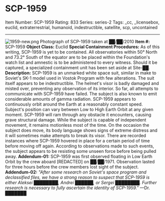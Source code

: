 # SCP-1959
Item Number: SCP-1959
Rating: 833
Series: series-2
Tags: _cc, _licensebox, euclid, extraterrestrial, humanoid, indestructible, satellite, scp, uncontained

---

![1959-new.png](https://scp-wiki.wdfiles.com/local--files/scp-1959/1959-new.png)
Photograph of SCP-1959 taken at ██/██/2010
**Item #:** SCP-1959
**Object Class:** Euclid
**Special Containment Procedures:** As of this writing, SCP-1959 is yet to be contained. All observatories within 50° North and 73.2° South of the equator are to be placed within the Foundation's watch list and amnestic is to be administered to every witness. Should it be captured, a specialized containment unit has been set aside at Site-██.
**Description:** SCP-1959 is an unmarked white space suit, similar in make to Soviet's SK-1 model used in Vostok Program with few alterations. The suit itself appears to be indestructible. The helmet's visor is badly damaged and misted over, preventing any observation of its interior. So far, all attempts to communicate with SCP-1959 have failed. The subject is also known to emit considerable amounts of gamma radiation.
SCP-1959 appears to continuously orbit around the Earth at a reasonably constant speed. Subject's position can vary between Low to High Earth Orbit at any given moment. SCP-1959 will ram through any obstacle it encounters, causing grave structural damage.
While the subject is capable of independent movement, it remains motionless most of the time. On the occasion the subject does move, its body language shows signs of extreme distress and it will sometimes make attempts to break its visor. There are recorded instances where SCP-1959 hovered in place for a certain period of time before moving off again. According to observations made to such events, the subject appears to be resisting some unseen force before being pulled away.
**Addendum-01:** SCP-1959 was first observed floating in Low Earth Orbit by the crew aboard [REDACTED] on ██/██/1971. Observation lasted for three hours before the crew members lost sight of the subject.
**Addendum-02:** _"After some research on Soviet's space program and declassified files, we have a strong reason to suspect that SCP-1959 is either Aleksei ████████, Andrei ██████, or Sergei ████████. Further research is necessary to fully ascertain the identity of SCP-1959."_ —Dr. ███████